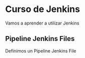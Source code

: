 # Curso de Jenkins
Vamos a aprender a utilizar Jenkins
## Pipeline Jenkins Files
Definimos un Pipeline Jenkins File

